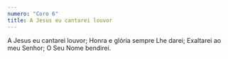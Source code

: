 ```yaml
---
numero: "Coro 6"
title: A Jesus eu cantarei louvor
---
```

A Jesus eu cantarei louvor;
Honra e glória sempre Lhe darei;
Exaltarei ao meu Senhor;
O Seu Nome bendirei.
